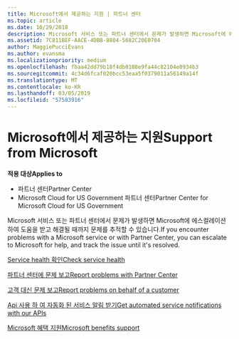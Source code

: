 ```yaml
---
title: Microsoft에서 제공하는 지원 | 파트너 센터
ms.topic: article
ms.date: 10/29/2018
description: Microsoft 서비스 또는 파트너 센터에서 문제가 발생하면 Microsoft에 에스컬레이션하여 도움을 받고 해결될 때까지 문제를 추적할 수 있습니다.
ms.assetid: 7C811BEF-AACE-4DBB-8804-5682C20E0704
author: MaggiePucciEvans
ms.author: evansma
ms.localizationpriority: medium
ms.openlocfilehash: fbaa42dd79b18f4db0188e9fa44c82104e0934b3
ms.sourcegitcommit: 4c34d6fcaf020bcc53eaa5f0379011a56149a14f
ms.translationtype: MT
ms.contentlocale: ko-KR
ms.lasthandoff: 03/05/2019
ms.locfileid: "57583916"
---
```

# <a name="support-from-microsoft"></a><span data-ttu-id="7a160-103">Microsoft에서 제공하는 지원</span><span class="sxs-lookup"><span data-stu-id="7a160-103">Support from Microsoft</span></span>

<span data-ttu-id="7a160-104">**적용 대상**</span><span class="sxs-lookup"><span data-stu-id="7a160-104">**Applies to**</span></span>

-  <span data-ttu-id="7a160-105">파트너 센터</span><span class="sxs-lookup"><span data-stu-id="7a160-105">Partner Center</span></span>
-  <span data-ttu-id="7a160-106">Microsoft Cloud for US Government 파트너 센터</span><span class="sxs-lookup"><span data-stu-id="7a160-106">Partner Center for Microsoft Cloud for US Government</span></span>


<span data-ttu-id="7a160-107">Microsoft 서비스 또는 파트너 센터에서 문제가 발생하면 Microsoft에 에스컬레이션하여 도움을 받고 해결될 때까지 문제를 추적할 수 있습니다.</span><span class="sxs-lookup"><span data-stu-id="7a160-107">If you encounter problems with a Microsoft service or with Partner Center, you can escalate to Microsoft for help, and track the issue until it's resolved.</span></span>

[<span data-ttu-id="7a160-108">Service health 확인</span><span class="sxs-lookup"><span data-stu-id="7a160-108">Check service health</span></span>](check-service-health.md)

[<span data-ttu-id="7a160-109">파트너 센터에 문제 보고</span><span class="sxs-lookup"><span data-stu-id="7a160-109">Report problems with Partner Center</span></span>](report-problems-with-partner-center.md)

[<span data-ttu-id="7a160-110">고객 대신 문제 보고</span><span class="sxs-lookup"><span data-stu-id="7a160-110">Report problems on behalf of a customer</span></span>](report-problems-on-behalf-of-a-customer.md)

[<span data-ttu-id="7a160-111">Api 사용 하 여 자동화 된 서비스 알림 받기</span><span class="sxs-lookup"><span data-stu-id="7a160-111">Get automated service notifications with our APIs</span></span>](get-automated-service-notifications-with-our-apis.md)

[<span data-ttu-id="7a160-112">Microsoft 혜택 지원</span><span class="sxs-lookup"><span data-stu-id="7a160-112">Microsoft benefits support</span></span>](https://partner.microsoft.com/support/contact-support)

 

 



